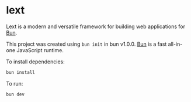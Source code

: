 # lext

Lext is a modern and versatile framework for building web applications for [Bun](https://bun.sh).

This project was created using `bun init` in bun v1.0.0. [Bun](https://bun.sh) is a fast all-in-one JavaScript runtime.

To install dependencies:

```bash
bun install
```

To run:

```bash
bun dev
```

